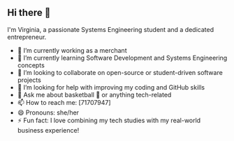 ## Hi there 👋

I'm Virginia, a passionate Systems Engineering student and a dedicated entrepreneur.  

- 🔭 I’m currently working as a merchant  
- 🌱 I’m currently learning Software Development and Systems Engineering concepts  
- 👯 I’m looking to collaborate on open-source or student-driven software projects  
- 🤔 I’m looking for help with improving my coding and GitHub skills  
- 💬 Ask me about basketball 🏀 or anything tech-related  
- 📫 How to reach me: [71707947]  
- 😄 Pronouns: she/her  
- ⚡ Fun fact: I love combining my tech studies with my real-world business experience!  
